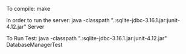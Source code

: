 To compile:
make

In order to run the server:
java -classpath ".:sqlite-jdbc-3.16.1.jar:junit-4.12.jar" Server

To Run Test:
java -classpath ".:sqlite-jdbc-3.16.1.jar:junit-4.12.jar" DatabaseManagerTest
